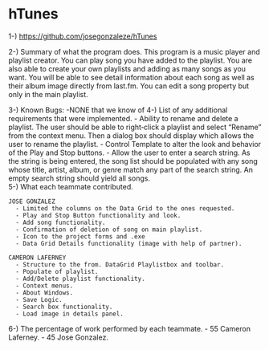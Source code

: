 # hTunes

1-)  https://github.com/josegonzaleze/hTunes

2-) Summary of what the program does.
    This program is a music player and playlist creator.
    You can play song you have added to the playlist.
    You are also able to create your own playlists and adding as many songs as you want.
    You will be able to see detail information about each song as well as their album image
    directly from last.fm.
    You can edit a song property but only in the main playlist.

3-) Known Bugs:
    -NONE that we know of
4-) List of any additional requirements that were implemented.
    - Ability to rename and delete a playlist.  The user should be able to right‐click a playlist and select “Rename” from 
      the context menu.  Then a dialog box should display which allows the user to rename the playlist.
    - Control Template to alter the look and behavior of the Play and Stop buttons. 
    - Allow the user to enter a search string. As the string is being entered, the song list should be populated with any song 
      whose title, artist, album, or genre match any part of the search string.  An empty search string should yield all songs.  
5-) What each teammate contributed.

    JOSE GONZALEZ
      - Limited the columns on the Data Grid to the ones requested.
      - Play and Stop Button functionality and look.
      - Add song functionality.
      - Confirmation of deletion of song on main playlist.
      - Icon to the project forms and .exe
      - Data Grid Details functionality (image with help of partner).
      
    CAMERON LAFERNEY
      - Structure to the from. DataGrid Playlistbox and toolbar.
      - Populate of playlist.
      - Add/Delete playlist functionality.
      - Context menus.
      - About Windows.
      - Save Logic.
      - Search box functionality.
      - Load image in details panel.
      
6-) The percentage of work performed by each teammate.
      - 55 Cameron Laferney.
      - 45 Jose Gonzalez.

